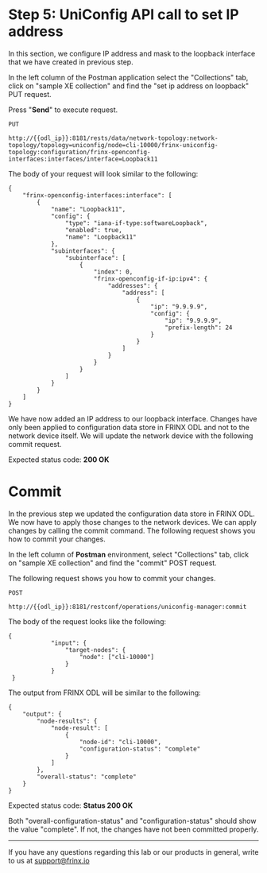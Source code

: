# Step 5: UniConfig API call to set IP address

In this section, we configure IP address and mask to the loopback interface that we have created in previous step.

In the left column of the Postman application select the "Collections" tab, click on "sample XE collection" and find the "set ip address on loopback" PUT request.

Press "**Send**" to execute request.

```
PUT

http://{{odl_ip}}:8181/rests/data/network-topology:network-topology/topology=uniconfig/node=cli-10000/frinx-uniconfig-topology:configuration/frinx-openconfig-interfaces:interfaces/interface=Loopback11
```
The body of your request will look similar to the following:

```
{
    "frinx-openconfig-interfaces:interface": [
        {
            "name": "Loopback11",
            "config": {
                "type": "iana-if-type:softwareLoopback",
                "enabled": true,
                "name": "Loopback11"
            },
            "subinterfaces": {
                "subinterface": [
                    {
                        "index": 0,
                        "frinx-openconfig-if-ip:ipv4": {
                            "addresses": {
                                "address": [
                                    {
                                        "ip": "9.9.9.9",
                                        "config": {
                                            "ip": "9.9.9.9",
                                            "prefix-length": 24
                                        }
                                    }
                                ]
                            }
                        }
                    }
                ]
            }
        }
    ]
}
```

We have now added an IP address to our loopback interface. Changes have only been applied to configuration data store in FRINX ODL and not to the network device itself. We will update the network device with the following commit request.

Expected status code: **200 OK**


# Commit

In the previous step we updated the configuration data store in FRINX ODL. We now have to apply those changes to the network devices. We can apply changes by calling the commit command. The following request shows you how to commit your changes.

In the left column of **Postman** environment, select "Collections" tab, click on "sample XE collection" and find the "commit" POST request.

The following request shows you how to commit your changes. 

```
POST

http://{{odl_ip}}:8181/restconf/operations/uniconfig-manager:commit
```

The body of the request looks like the following:

```
{
            "input": {
                "target-nodes": {
                    "node": ["cli-10000"]
                }
            }
 }
```
The output from FRINX ODL will be similar to the following:

```
{
    "output": {
        "node-results": {
            "node-result": [
                {
                    "node-id": "cli-10000",
                    "configuration-status": "complete"
                }
            ]
        },
        "overall-status": "complete"
    }
}
```

Expected status code: **Status 200 OK**

Both "overall-configuration-status" and "configuration-status" should show the value "complete". If not, the changes have not been committed properly.

---
If you have any questions regarding this lab or our products in general, write to us at [support@frinx.io](mailto:support@frinx.io)
